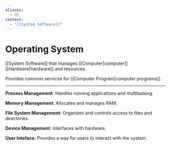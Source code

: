 ```yaml
---
aliases:
  - OS
context:
  - "[[System Software]]"
---
```


# Operating System

[[System Software]] that manages [[Computer|computer]] [[Hardware|hardware]] and resources.

Provides common services for [[Computer Program|computer programs]].

---

**Process Management**: Handles running applications and multitasking.

**Memory Management**: Allocates and manages RAM.

**File System Management**: Organizes and controls access to files and directories.

**Device Management**: Interfaces with hardware.

**User Inteface**: Provides a way for users to interact with the system.
